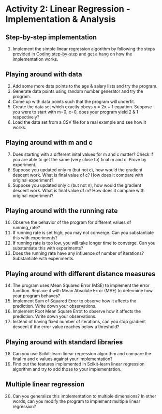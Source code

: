 # Activity 2: Linear Regression - Implementation & Analysis

## Step-by-step implementation
1. Implement the simple linear regression algorithm by following the steps provided in [Coding step-by-step](../notes/Coding_Linear_Regression.md) and get a hang on how the implementation works.

## Playing around with data
2. Add some more data points to the age & salary lists and try the program.
3. Generate data points using random number generator and try the program.
4. Come up with data points such that the program will underfit.
5. Create the data set which exactly obeys y = 2x + 1 equation. Suppose you were to start with m=0, c=0, does your program yield 2 & 1 respectively?
6. Load the data set from a CSV file for a real example and see how it works.

## Playing around with m and c
7. Does starting with a different inital values for m and c matter? Check if you are able to get the same (very close to) final m and c. Prove by experiment.
8. Suppose you updated only m (but not c), how would the gradient descent work. What is final value of c? How does it compare with original experiment?
9. Suppose you updated only c (but not n), how would the gradient descent work. What is final value of m? How does it compare with original experiment?

## Playing around with the running rate
10. Observe the behavior of the program for different values of running_rate?
11. If running rate is set high, you may not converge. Can you substantiate this with experiments?
12. If running rate is too low, you will take longer time to converge. Can you substantiate this with experiments?
13. Does the running rate have any influence of number of iterations? Substantiate with experiments.

## Playing around with different distance measures
14. The program uses Mean Squared Error (MSE) to implement the error function. Replace it with Mean Absolute Error (MAE) to determine how your program behaves?
15. Implement Sum of Squared Error to observe how it affects the prediction. Write down your observations.
16. Implement Root Mean Square Errot to observe how it affects the prediction. Write down your observations.
17. Instead of having fixed number of iterations, can you stop gradient descent if the error value reaches below a threshold?

## Playing around with standard libraries
18. Can you use Scikit-learn linear regression algorithm and compare the final m and c values against your implementation?
19. Find out the features implemented in Scikit-learn linear regression algorithm and try to add those to your implementation.

## Multiple linear regression
20. Can you generalize this implementation to multiple dimensions? In other words, can you modify the program to implement multiple linear regression?
